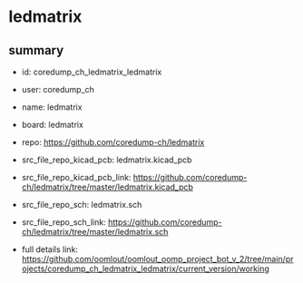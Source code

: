 # ledmatrix
 
## summary 
* id: coredump_ch_ledmatrix_ledmatrix
* user: coredump_ch
* name: ledmatrix
* board: ledmatrix
* repo: https://github.com/coredump-ch/ledmatrix
* src_file_repo_kicad_pcb: ledmatrix.kicad_pcb
* src_file_repo_kicad_pcb_link: https://github.com/coredump-ch/ledmatrix/tree/master/ledmatrix.kicad_pcb


* src_file_repo_sch: ledmatrix.sch
* src_file_repo_sch_link: https://github.com/coredump-ch/ledmatrix/tree/master/ledmatrix.sch
* full details link: https://github.com/oomlout/oomlout_oomp_project_bot_v_2/tree/main/projects/coredump_ch_ledmatrix_ledmatrix/current_version/working  






